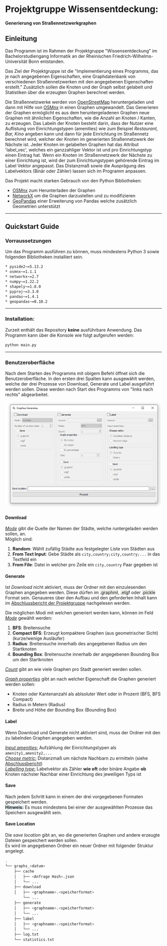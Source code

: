 # Projektgruppe Wissensentdeckung:

**Generierung von Straßennetzwerkgraphen**

## Einleitung
Das Programm ist im Rahmen der Projektgruppe "Wissensentdeckung" im Bachelorstudiengang Informatik
an der Rheinischen Friedrich-Wilhelms-Universität Bonn entstanden.  

Das Ziel der Projektgruppe ist die 
"Implementierung eines Programms, das je nach angegebenen Eigenschaften, eine Graphdatenbank von verschiedenen
Straßennetzwerken mit den angegebenen Eigenschaften erstellt." Zusätzlich sollen die Knoten und der Graph selbst
gelabelt und Statistiken über die erzeugten Graphen berechnet werden.

Die Straßennetzwerke werden von [OpenStreetMap](https://www.openstreetmap.org/) heruntergeladen und dann mit Hilfe
von [OSMnx](https://github.com/gboeing/osmnx) in einen Graphen umgewandelt. Das Generieren der Graphen ermöglicht
es aus dem heruntergeladenen Graphen neue Graphen mit ähnlichen Eigenschaften, wie die Anzahl an Knoten / Kanten,
zu erzeugen. Das Labeln der Knoten besteht darin, dass der Nutzer eine Auflistung von Einrichtungstypen (amenities)
wie zum Beispiel _Restaurant, Bar, Kino_ angeben kann und dann für jede Einrichtung im Straßennetz berechnet wird, welcher
der Knoten im generierten Straßennetzwerk der Nächste ist. Jeder Knoten im gelabelten Graphen hat das Attribut
'label_vec', welches ein ganzzahliger Vektor ist und pro Einrichtungstyp einen Eintrag hat.
Wenn ein Knoten im Straßennetzwerk der Nächste zu einer Einrichtung ist, 
wird der zum Einrichtungstypen gehörende Eintrag im Label Vektor angepasst. Das Distanzmaß sowie die Ausprägung des Labelvektors (Binär oder Zähler) lassen sich im Programm anpassen.

Das Projekt macht starken Gebrauch von den Python Bibliotheken: 
- [OSMnx](https://github.com/gboeing/osmnx) zum Herunterladen der Graphen
- [NetworkX](https://networkx.org/) um die Graphen darzustellen und zu modifizieren
- [GeoPandas](https://geopandas.org/en/stable/) einer Erweiterung von Pandas welche zusätzlich 
    Geometrien unterstützt  
  
  
---  
## **Quickstart Guide**

### **Vorraussetzungen**

Um das Programm ausführen zu können, muss mindestens Python 3 sowie folgenden Bibliotheken installiert sein.
```  
* pyside2~=5.13.2
* osmnx~=1.1.1
* networkx~=2.7
* numpy~=1.22.2
* shapely~=1.8.0
* pyproj~=3.3.0
* pandas~=1.4.1
* geopandas~=0.10.2
```

---
### **Installation**:
Zurzeit enthält das Repository **keine** ausführbare Anwendung. Das Programm kann über die Konsole wie folgt aufgerufen werden:
```bash
python main.py
```
---
### **Benutzeroberfläche**

Nach dem Starten des Programms mit obigem Befehl öffnet sich die Benutzeroberfläche.
In den ersten drei Spalten kann ausgewählt werden, welche der drei Prozesse von
Download, Generate und Label ausgeführt werden sollen. Diese werden nach Start des
Programms von "links nach rechts" abgearbeitet.

![Graphus Generatus GUI](Graphus_Generatus_Gui.png)

#### **Download**

<ins>_Mode_</ins> gibt die Quelle der Namen der Städte, welche runtergeladen werden sollen, an.  
Möglich sind:
1. **Random**: Wählt zufällig Städte aus festgelegter Liste von Städten aus
2. **From Text Input**: Gebe Städte als `city,country;city,country;...` in das Textfeld ein
3. **From File**: Datei in welcher pro Zeile ein  `city,country` Paar gegeben ist  


#### **Generate**
Ist _Download_ nicht aktiviert, muss der Ordner mit den einzulesenden Graphen angegeben werden.
Diese dürfen im 
<span style="background-color: #edede8; border-radius: 2px">.graphml</span>,
<span style="background-color: #edede8; border-radius: 2px">.etgf</span> oder
<span style="background-color: #edede8; border-radius: 2px">.pickle</span> Format sein.
Genaueres über den Aufbau und den geforderten Inhalt kann im [Abschlussbericht der Projektgruppe](Abschlussbericht_Projektgruppe_Maschinelles_Lernen_Thema_4.pdf) nachgelesen werden.  
  
Die möglichen Modi mit welchen generiert werden kann, können im Feld <ins>_Mode_</ins> gewählt werden:
1. **BFS**: Breitensuche
2. **Compact BFS**: Erzeugt kompaktere Graphen (aus geometrischer Sicht) (kurze/wenige Ausläufer)
3. **Radius**: Breitensuche innerhalb des angegebenen Radius um den Startknoten
4. **Bounding Box**: Breitensuche innerhalb der angegebenen Bounding Box um den Startknoten

<ins>_Count_</ins> gibt an wie viele Graphen pro Stadt generiert werden sollen. 

<ins>_Graph properties_</ins>
gibt an nach welcher Eigenschaft die Graphen generiert werden sollen:
* Knoten oder Kantenanzahl als ablsoluter Wert oder in Prozent (BFS, BFS Compact)
* Radius in Metern (Radius)
* Breite und Höhe der Bounding Box (Bounding Box)
  
  
#### **Label**
Wenn Download und Generate nicht aktiviert sind, muss der Ordner mit den zu labelnden Graphen angegeben werden. 


<ins>_Input amenities_:</ins> Aufzählung der Einrichtungstypen als `amenity1,amenity2,...`  
<ins>_Choose metric_:</ins> Distanzmaß um nächste Nachbarn zu ermitteln (siehe [Abschlussbericht](Abschlussbericht_Projektgruppe_Maschinelles_Lernen_Thema_4.pdf))  
<ins>_Labelling type_:</ins> Labelvektor als Zähler **wie oft** oder binäre Angabe **ob** Knoten nächster Nachbar einer
Einrichtung des jeweiligen Typs ist


#### **Save**
Nach jedem Schritt kann in einem der drei vorgegebenen Formaten gespeichert werden.  
**<span style="background-color: #ebf7fc; border-radius: 4px">Hinweis:</span>** Es muss mindestens bei einer der
ausgewählten Prozesse das Speichern ausgewählt sein.

#### **Save Location**
Die _save location_ gibt an, wo die generierten Graphen und andere erzeugte Dateien gespeichert werden sollen.  
Es wird im angegebenen Ordner ein neuer Ordner mit folgender Struktur angelegt.
```bash
.
└── graphs_<datum>
    ├── cache
    │   ├── <Anfrage Hash>.json
    │   └── ...
    ├── download
    │   ├── <graphname>.<speicherformat>
        └── ...
    ├── generate
    │   ├── <graphname>.<speicherformat>
    │   └── ...
    ├── label
    │   ├── <graphname>.<speicherformat>
    │   └── ...
    ├── log.txt
    └── statistics.txt

```